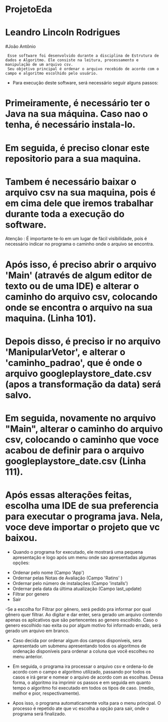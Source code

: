 # ProjetoEda
# Leandro Lincoln Rodrigues
#João Antônio

 
     Esse software foi desenvolvido durante a disciplina de Estrutura de dados e Algoritmo. Ele consiste na leitura, processamento e manipulação de um arquivo csv. 
     Seu objetivo principal é ordenar o arquivo recebido de acordo com o campo e algoritmo escolhido pelo usuário.
     

- Para execução deste software, será necessário seguir alguns passos:


# Primeiramente, é necessário ter o Java na sua máquina. Caso nao o tenha, é necessário instala-lo. 


# Em seguida, é preciso clonar este repositorio para a sua maquina.


# Tambem é necessário baixar o arquivo csv na sua maquina, pois é em cima dele que iremos trabalhar durante toda a execução do software.
Atenção : É importante te-lo em um lugar de fácil visibilidade, pois é necessário indicar no programa o caminho onde o arquivo se encontra.


# Após isso, é preciso abrir o arquivo 'Main' (através de algum editor de texto ou de uma IDE) e alterar o caminho do arquivo csv, colocando onde se encontra o arquivo na sua maquina. (Linha 101).


# Depois disso, é preciso ir no arquivo 'ManipularVetor', e alterar o 'caminho_padrao', que é onde o arquivo googleplaystore_date.csv (apos a transformação da data) será salvo.


# Em seguida, novamente no arquivo "Main",  alterar o caminho do arquivo csv, colocando o caminho que voce acabou de definir para o arquivo googleplaystore_date.csv (Linha 111).


# Após essas alterações feitas, escolha uma IDE de sua preferencia para executar o programa java. Nela, voce deve importar o projeto que vc baixou.


- Quando o programa for executado, ele mostrará uma pequena apresentação e logo após um menu onde sao apresentadas algumas opções:


*  Ordenar pelo nome (Campo 'App')  
*  Ordernar pelas Notas de Avaliação (Campo 'Ratins' ) 
*  Ordernar pelo número de instalações (Campo 'installs')  
*  Ordernar pela data da última atualização (Campo last_update)
*  Filtrar por genero 
*  Sair



-Se a escolha for Filtrar por gênero, será pedido pra informar por qual gênero quer filtrar. Ao digitar e dar enter, sera gerado um arquivo contendo apenas os aplicativos que são pertencentes ao genero escolhido. Caso o genero escolhido nao exita ou por algum motivo foi informado errado, será gerado um arquivo em branco. 


- Caso decida por ordenar algum dos campos disponíveis, sera apresentado um submenu apresentando todos os algoritmos de ordenação disponíveis para ordenar a coluna que você escolheu no menu anterior.

- Em seguida, o programa ira processar o arquivo csv e ordena-lo de acordo com o campo e algoritmo utilizado, passando por todos os casos e irá gerar e nomear o arquivo de acordo com as escolhas. Dessa forma, o algoritmo ira imprimir os passos e em seguida em quanto tempo o algoritmo foi executado em todos os tipos de caso. (medio, melhor e pior, respectivamente).

- Apos isso, o programa automaticamente volta para o menu principal. O processo é repetido ate que vc escolha a opção para sair, onde o programa será finalizado.






